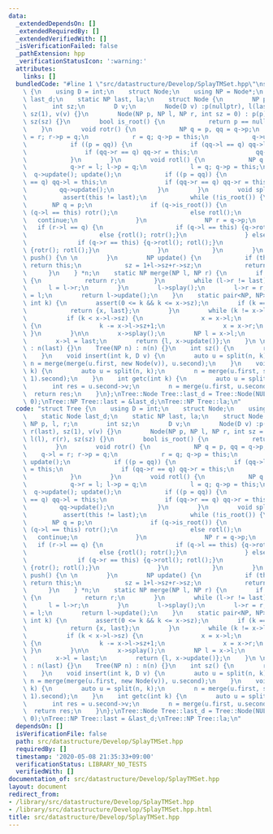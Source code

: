 ```yaml
---
data:
  _extendedDependsOn: []
  _extendedRequiredBy: []
  _extendedVerifiedWith: []
  _isVerificationFailed: false
  _pathExtension: hpp
  _verificationStatusIcon: ':warning:'
  attributes:
    links: []
  bundledCode: "#line 1 \"src/datastructure/Develop/SplayTMSet.hpp\"\nstruct Tree\
    \ {\n    using D = int;\n    struct Node;\n    using NP = Node*;\n    static Node\
    \ last_d;\n    static NP last, la;\n    struct Node {\n        NP p, l, r;\n \
    \       int sz;\n        D v;\n        Node(D v) :p(nullptr), l(last), r(last),\
    \ sz(1), v(v) {}\n        Node(NP p, NP l, NP r, int sz = 0) : p(p), l(l), r(r),\
    \ sz(sz) {}\n        bool is_root() {\n            return p == nullptr;\n    \
    \    }\n        void rotr() {\n            NP q = p, qq = q->p;\n            q->l\
    \ = r; r->p = q;\n            r = q; q->p = this;\n            q->update(); update();\n\
    \            if ((p = qq)) {\n                if (qq->l == q) qq->l = this;\n\
    \                if (qq->r == q) qq->r = this;\n                qq->update();\n\
    \            }\n        }\n        void rotl() {\n            NP q = p, qq = q->p;\n\
    \            q->r = l; l->p = q;\n            l = q; q->p = this;\n          \
    \  q->update(); update();\n            if ((p = qq)) {\n                if (qq->l\
    \ == q) qq->l = this;\n                if (qq->r == q) qq->r = this;\n       \
    \         qq->update();\n            }\n        }\n        void splay() {\n  \
    \          assert(this != last);\n            while (!is_root()) {\n         \
    \       NP q = p;\n                if (q->is_root()) {\n                    if\
    \ (q->l == this) rotr();\n                    else rotl();\n                 \
    \   continue;\n                }\n                NP r = q->p;\n             \
    \   if (r->l == q) {\n                    if (q->l == this) {q->rotr(); rotr();}\n\
    \                    else {rotl(); rotr();}\n                } else {\n      \
    \              if (q->r == this) {q->rotl(); rotl();}\n                    else\
    \ {rotr(); rotl();}\n                }\n            }\n        }\n        void\
    \ push() {\n \n        }\n        NP update() {\n            if (this == last)\
    \ return this;\n            sz = 1+l->sz+r->sz;\n            return this;\n  \
    \      }\n    } *n;\n    static NP merge(NP l, NP r) {\n        if (l == last)\
    \ {\n            return r;\n        }\n        while (l->r != last) {\n      \
    \      l = l->r;\n        }\n        l->splay();\n        l->r = r;\n        r->p\
    \ = l;\n        return l->update();\n    }\n    static pair<NP, NP> split(NP x,\
    \ int k) {\n        assert(0 <= k && k <= x->sz);\n        if (k == x->sz) {\n\
    \            return {x, last};\n        }\n        while (k != x->l->sz) {\n \
    \           if (k < x->l->sz) {\n                x = x->l;\n            } else\
    \ {\n                k -= x->l->sz+1;\n                x = x->r;\n           \
    \ }\n        }\n\n        x->splay();\n        NP l = x->l;\n        l->p = NULL;\n\
    \        x->l = last;\n        return {l, x->update()};\n    }\n \n    Tree()\
    \ : n(last) {}\n    Tree(NP n) : n(n) {}\n    int sz() {\n        return n->sz;\n\
    \    }\n    void insert(int k, D v) {\n        auto u = split(n, k);\n       \
    \ n = merge(merge(u.first, new Node(v)), u.second);\n    }\n    void erase(int\
    \ k) {\n        auto u = split(n, k);\n        n = merge(u.first, split(u.second,\
    \ 1).second);\n    }\n    int getc(int k) {\n        auto u = split(n, k);\n \
    \       int res = u.second->v;\n        n = merge(u.first, u.second);\n      \
    \  return res;\n    }\n};\nTree::Node Tree::last_d = Tree::Node(NULL, NULL, NULL,\
    \ 0);\nTree::NP Tree::last = &last_d;\nTree::NP Tree::la;\n"
  code: "struct Tree {\n    using D = int;\n    struct Node;\n    using NP = Node*;\n\
    \    static Node last_d;\n    static NP last, la;\n    struct Node {\n       \
    \ NP p, l, r;\n        int sz;\n        D v;\n        Node(D v) :p(nullptr), l(last),\
    \ r(last), sz(1), v(v) {}\n        Node(NP p, NP l, NP r, int sz = 0) : p(p),\
    \ l(l), r(r), sz(sz) {}\n        bool is_root() {\n            return p == nullptr;\n\
    \        }\n        void rotr() {\n            NP q = p, qq = q->p;\n        \
    \    q->l = r; r->p = q;\n            r = q; q->p = this;\n            q->update();\
    \ update();\n            if ((p = qq)) {\n                if (qq->l == q) qq->l\
    \ = this;\n                if (qq->r == q) qq->r = this;\n                qq->update();\n\
    \            }\n        }\n        void rotl() {\n            NP q = p, qq = q->p;\n\
    \            q->r = l; l->p = q;\n            l = q; q->p = this;\n          \
    \  q->update(); update();\n            if ((p = qq)) {\n                if (qq->l\
    \ == q) qq->l = this;\n                if (qq->r == q) qq->r = this;\n       \
    \         qq->update();\n            }\n        }\n        void splay() {\n  \
    \          assert(this != last);\n            while (!is_root()) {\n         \
    \       NP q = p;\n                if (q->is_root()) {\n                    if\
    \ (q->l == this) rotr();\n                    else rotl();\n                 \
    \   continue;\n                }\n                NP r = q->p;\n             \
    \   if (r->l == q) {\n                    if (q->l == this) {q->rotr(); rotr();}\n\
    \                    else {rotl(); rotr();}\n                } else {\n      \
    \              if (q->r == this) {q->rotl(); rotl();}\n                    else\
    \ {rotr(); rotl();}\n                }\n            }\n        }\n        void\
    \ push() {\n \n        }\n        NP update() {\n            if (this == last)\
    \ return this;\n            sz = 1+l->sz+r->sz;\n            return this;\n  \
    \      }\n    } *n;\n    static NP merge(NP l, NP r) {\n        if (l == last)\
    \ {\n            return r;\n        }\n        while (l->r != last) {\n      \
    \      l = l->r;\n        }\n        l->splay();\n        l->r = r;\n        r->p\
    \ = l;\n        return l->update();\n    }\n    static pair<NP, NP> split(NP x,\
    \ int k) {\n        assert(0 <= k && k <= x->sz);\n        if (k == x->sz) {\n\
    \            return {x, last};\n        }\n        while (k != x->l->sz) {\n \
    \           if (k < x->l->sz) {\n                x = x->l;\n            } else\
    \ {\n                k -= x->l->sz+1;\n                x = x->r;\n           \
    \ }\n        }\n\n        x->splay();\n        NP l = x->l;\n        l->p = NULL;\n\
    \        x->l = last;\n        return {l, x->update()};\n    }\n \n    Tree()\
    \ : n(last) {}\n    Tree(NP n) : n(n) {}\n    int sz() {\n        return n->sz;\n\
    \    }\n    void insert(int k, D v) {\n        auto u = split(n, k);\n       \
    \ n = merge(merge(u.first, new Node(v)), u.second);\n    }\n    void erase(int\
    \ k) {\n        auto u = split(n, k);\n        n = merge(u.first, split(u.second,\
    \ 1).second);\n    }\n    int getc(int k) {\n        auto u = split(n, k);\n \
    \       int res = u.second->v;\n        n = merge(u.first, u.second);\n      \
    \  return res;\n    }\n};\nTree::Node Tree::last_d = Tree::Node(NULL, NULL, NULL,\
    \ 0);\nTree::NP Tree::last = &last_d;\nTree::NP Tree::la;\n"
  dependsOn: []
  isVerificationFile: false
  path: src/datastructure/Develop/SplayTMSet.hpp
  requiredBy: []
  timestamp: '2020-05-08 21:35:33+09:00'
  verificationStatus: LIBRARY_NO_TESTS
  verifiedWith: []
documentation_of: src/datastructure/Develop/SplayTMSet.hpp
layout: document
redirect_from:
- /library/src/datastructure/Develop/SplayTMSet.hpp
- /library/src/datastructure/Develop/SplayTMSet.hpp.html
title: src/datastructure/Develop/SplayTMSet.hpp
---
```

